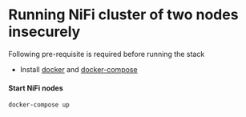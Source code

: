 # Running NiFi cluster of two nodes insecurely

Following pre-requisite is required before running the stack
- Install [docker](https://docs.docker.com/engine/install/) and [docker-compose](https://docs.docker.com/compose/install/)

#### Start NiFi nodes

```shell
docker-compose up
```
